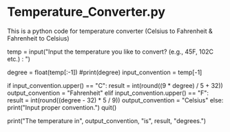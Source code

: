 # Temperature_Converter.py
This is a python code for temperature converter (Celsius to Fahrenheit &amp; Fahrenheit to Celsius) 

temp = input("Input the temperature you like to convert? (e.g., 45F, 102C etc.) : ")

degree = float(temp[:-1])
#print(degree)
input_convention = temp[-1]

if input_convention.upper() == "C":
    result = int(round((9 * degree) / 5 + 32))
    output_convention = "Fahrenheit"
elif input_convention.upper() == "F":
    result = int(round((degree - 32) * 5 / 9))
    output_convention = "Celsius"
else:
    print("Input proper convention.")
    quit()

print("The temperature in", output_convention, "is", result, "degrees.")

